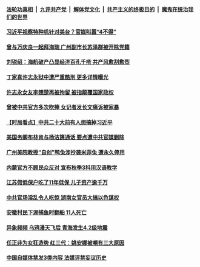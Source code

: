 

####  [法轮功真相](../../../../basic/blob/master/README.md?t=02081201) &nbsp;|&nbsp; [九评共产党](../../../../9ping.md/blob/master/README.md?t=02081201) &nbsp;|&nbsp; [解体党文化](../../../../jtdwh.md/blob/master/README.md?t=02081201)  &nbsp;|&nbsp; [共产主义的终极目的](../../../../gczydzjmd.md/blob/master/README.md?t=02081201) &nbsp;|&nbsp; [魔鬼在统治我们的世界](../../../../mgztzwmdsj.md/blob/master/README.md?t=02081201) 

#### [习近平视察特种机针对美台？官媒叫嚣“4不得”](../pages/soh5/472181.md?t=02081201) 
#### [曾与万庆良一起拜海瑞 广州副市长苏泽群被开除党籍](../pages/soh5/472121.md?t=02081201) 
#### [刘锐绍：海航破产凸显经济百孔千疮 共产风愈刮愈烈](../pages/soh5/472169.md?t=02081201) 
#### [丁家喜许志永狱中遭严重酷刑 更多详情曝光](../pages/soh5/472112.md?t=02081201) 
#### [许志永女友李翘楚再被拘留 被指颠覆国家政权](../pages/soh5/472016.md?t=02081201) 
#### [曾被中共官方多次吹捧 女记者发长文痛诉被家暴](../pages/soh5/471971.md?t=02081201) 
#### [【时局看点】中共二十大前有人想搞掉习近平](../pages/soh5/472010.md?t=02081201) 
#### [美国务卿布林肯与杨洁篪通话 要点遭中共官媒删除](../pages/soh5/471989.md?t=02081201) 
#### [广州美院教授“自创”鸭兔涉抄袭米菲兔 遭永久停用](../pages/soh5/471956.md?t=02081201) 
#### [内蒙官方不顾民众反对 宣布秋季3科用汉语教学](../pages/soh5/471962.md?t=02081201) 
#### [ 江苏假低保户吃了11年低保 儿子资产逾千万](../pages/soh5/471944.md?t=02081201) 
#### [中共官场淫乱令人吃惊 湖南女官员大搞以色谋权](../pages/soh5/471914.md?t=02081201) 
#### [安徽村民下湖捕鱼时翻船 11人死亡](../pages/soh5/471908.md?t=02081201) 
#### [异象频频 乌鸦漫天飞后 青海发生4.2级地震](../pages/soh5/471899.md?t=02081201) 
#### [任正非为女狂造势 红三代：姚安娜被嘲有三大原因](../pages/soh5/471890.md?t=02081201) 
#### [中国自媒体禁发3类内容 法媒评禁妄议历史](../pages/soh5/471869.md?t=02081201) 
